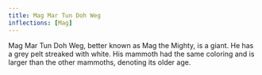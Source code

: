 ```yaml
---
title: Mag Mar Tun Doh Weg
inflections: [Mag]
---
```


Mag Mar Tun Doh Weg, better known as Mag the Mighty, is a giant. He has a grey pelt streaked with white. His mammoth had the same coloring and is larger than the other mammoths, denoting its older age. 


